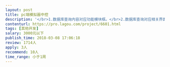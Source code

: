 ```yaml
---                
layout: post       
title: pc端模拟器中控           
description: '</br>1.数据库查询内容对应功能模块框。</br>2.数据库查询对应相关界面，数据库要对应模拟器上放的是哪些账号。 </br>3.多线程开启模拟器安装指定APK。</br>4.多线程打开模拟器内apk软件，执行模拟器里的APK软件。</br>5.中控软件获取对应模拟器，内容写入数据库。</br>6.运行日志框</br>7.界面上要能打开指定模拟器，比如数据库显示</br>8.需要契约精神的朋友来完成。</br>'     
contenturl: https://pro.lagou.com/project/6601.html      
tags: [其他开发]            
salary: 3000元以下          
publish_time: 2018-03-08 17:06:18         
review: 1714人                   
apply: 3人                   
recommend: 10人                   
time_range: 小于1周              
---                 
```

